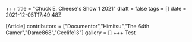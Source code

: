 +++
title = "Chuck E. Cheese's Show 1 2021"
draft = false
tags = []
date = 2021-12-05T17:49:48Z

[Article]
contributors = ["Documentor","Himitsu","The 64th Gamer","Dame868","Ceclife13"]
gallery = []
+++
Test